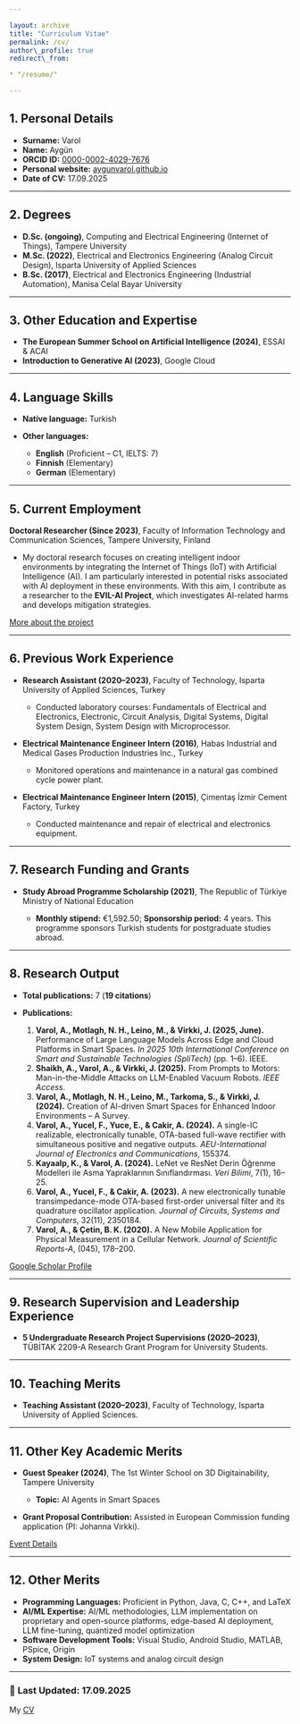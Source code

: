 ```yaml
---

layout: archive
title: "Curriculum Vitae"
permalink: /cv/
author\_profile: true
redirect\_from:

* "/resume/"

---
```


## 1. Personal Details

* **Surname:** Varol
* **Name:** Aygün
* **ORCID ID:** [0000-0002-4029-7676](https://orcid.org/0000-0002-4029-7676)
* **Personal website:** [aygunvarol.github.io](https://aygunvarol.github.io)
* **Date of CV:** 17.09.2025

---

## 2. Degrees

* **D.Sc. (ongoing)**, Computing and Electrical Engineering (Internet of Things), Tampere University
* **M.Sc. (2022)**, Electrical and Electronics Engineering (Analog Circuit Design), Isparta University of Applied Sciences
* **B.Sc. (2017)**, Electrical and Electronics Engineering (Industrial Automation), Manisa Celal Bayar University

---

## 3. Other Education and Expertise

* **The European Summer School on Artificial Intelligence (2024)**, ESSAI & ACAI
* **Introduction to Generative AI (2023)**, Google Cloud

---

## 4. Language Skills

* **Native language:** Turkish
* **Other languages:**

  * **English** (Proficient – C1, IELTS: 7)
  * **Finnish** (Elementary)
  * **German** (Elementary)

---

## 5. Current Employment

**Doctoral Researcher (Since 2023)**, Faculty of Information Technology and Communication Sciences, Tampere University, Finland

* My doctoral research focuses on creating intelligent indoor environments by integrating the Internet of Things (IoT) with Artificial Intelligence (AI). I am particularly interested in potential risks associated with AI deployment in these environments. With this aim, I contribute as a researcher to the **EVIL-AI Project**, which investigates AI-related harms and develops mitigation strategies.

[More about the project](https://www.tuni.fi/en/news/jane-and-aatos-erkko-foundation-grants-eu1-4-million-advance-expertise-managing-dark-side-ai)

---

## 6. Previous Work Experience

* **Research Assistant (2020–2023)**, Faculty of Technology, Isparta University of Applied Sciences, Turkey

  * Conducted laboratory courses: Fundamentals of Electrical and Electronics, Electronic, Circuit Analysis, Digital Systems, Digital System Design, System Design with Microprocessor.

* **Electrical Maintenance Engineer Intern (2016)**, Habas Industrial and Medical Gases Production Industries Inc., Turkey

  * Monitored operations and maintenance in a natural gas combined cycle power plant.

* **Electrical Maintenance Engineer Intern (2015)**, Çimentaş İzmir Cement Factory, Turkey

  * Conducted maintenance and repair of electrical and electronics equipment.

---

## 7. Research Funding and Grants

* **Study Abroad Programme Scholarship (2021)**, The Republic of Türkiye Ministry of National Education

  * **Monthly stipend:** €1,592.50; **Sponsorship period:** 4 years. This programme sponsors Turkish students for postgraduate studies abroad.

---

## 8. Research Output

* **Total publications:** 7 (**19 citations**)
* **Publications:**

  1. **Varol, A., Motlagh, N. H., Leino, M., & Virkki, J. (2025, June).** Performance of Large Language Models Across Edge and Cloud Platforms in Smart Spaces. *In 2025 10th International Conference on Smart and Sustainable Technologies (SpliTech)* (pp. 1–6). IEEE.
  2. **Shaikh, A., Varol, A., & Virkki, J. (2025).** From Prompts to Motors: Man-in-the-Middle Attacks on LLM-Enabled Vacuum Robots. *IEEE Access*.
  3. **Varol, A., Motlagh, N. H., Leino, M., Tarkoma, S., & Virkki, J. (2024).** Creation of AI-driven Smart Spaces for Enhanced Indoor Environments – A Survey.
  4. **Varol, A., Yucel, F., Yuce, E., & Cakir, A. (2024).** A single-IC realizable, electronically tunable, OTA-based full-wave rectifier with simultaneous positive and negative outputs. *AEU-International Journal of Electronics and Communications*, 155374.
  5. **Kayaalp, K., & Varol, A. (2024).** LeNet ve ResNet Derin Öğrenme Modelleri ile Asma Yapraklarının Sınıflandırması. *Veri Bilimi*, 7(1), 16–25.
  6. **Varol, A., Yucel, F., & Cakir, A. (2023).** A new electronically tunable transimpedance-mode OTA-based first-order universal filter and its quadrature oscillator application. *Journal of Circuits, Systems and Computers*, 32(11), 2350184.
  7. **Varol, A., & Çetin, B. K. (2020).** A New Mobile Application for Physical Measurement in a Cellular Network. *Journal of Scientific Reports-A*, (045), 178–200.

[Google Scholar Profile](https://scholar.google.com/citations?user=ZDw8uCkAAAAJ&hl=en&oi=ao)

---

## 9. Research Supervision and Leadership Experience

* **5 Undergraduate Research Project Supervisions (2020–2023)**, TÜBİTAK 2209-A Research Grant Program for University Students.

---

## 10. Teaching Merits

* **Teaching Assistant (2020–2023)**, Faculty of Technology, Isparta University of Applied Sciences.

---

## 11. Other Key Academic Merits

* **Guest Speaker (2024)**, The 1st Winter School on 3D Digitainability, Tampere University

  * **Topic:** AI Agents in Smart Spaces
* **Grant Proposal Contribution:** Assisted in European Commission funding application (PI: Johanna Virkki).

[Event Details](https://www.tuni.fi/en/news/1st-winter-school-3d-digitainability-exploring-combined-effects-digitalization-sustainability)

---

## 12. Other Merits

* **Programming Languages:** Proficient in Python, Java, C, C++, and LaTeX
* **AI/ML Expertise:** AI/ML methodologies, LLM implementation on proprietary and open-source platforms, edge-based AI deployment, LLM fine-tuning, quantized model optimization
* **Software Development Tools:** Visual Studio, Android Studio, MATLAB, PSpice, Origin
* **System Design:** IoT systems and analog circuit design

---

### 📌 **Last Updated:** 17.09.2025

My [CV](https://aygunvarol.github.io/files/Aygun_CV.pdf)

<!-- End of CV page -->
